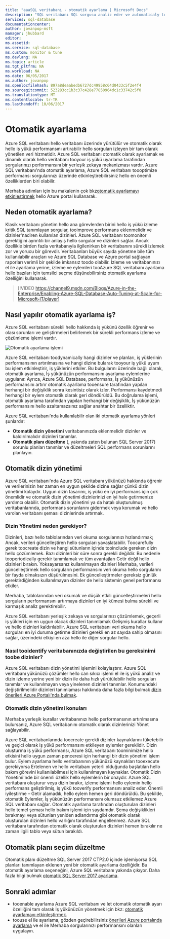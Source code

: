 ```yaml
---
title: "aaaSQL veritabanı - otomatik ayarlama | Microsoft Docs"
description: "SQL veritabanı SQL sorgusu analiz eder ve automaticaly toouser iş yüküne uyum sağlar."
services: sql-database
documentationcenter: 
author: jovanpop-msft
manager: jhubbard
editor: 
ms.assetid: 
ms.service: sql-database
ms.custom: monitor & tune
ms.devlang: NA
ms.topic: article
ms.tgt_pltfrm: NA
ms.workload: NA
ms.date: 06/05/2017
ms.author: jovanpop
ms.openlocfilehash: 897a8deaabedb6727dc49958c64d0433c5f2e4f4
ms.sourcegitcommit: 523283cc1b3c37c428e77850964dc1c33742c5f0
ms.translationtype: MT
ms.contentlocale: tr-TR
ms.lasthandoff: 10/06/2017
---
```

# <a name="automatic-tuning"></a>Otomatik ayarlama

Azure SQL veritabanı hello veritabanı üzerinde yürütülür ve otomatik olarak hello iş yükü performansını artırabilir hello sorguları izleyen bir tam olarak yönetilen veri hizmetidir. Azure SQL veritabanı otomatik olarak ayarlamak ve dinamik olarak hello veritabanı tooyour iş yükü uyarlama tarafından sorgularınızı performansını bir yerleşik zekaya mekanizması vardır. Azure SQL veritabanı'nda otomatik ayarlama, Azure SQL veritabanı toooptimize performansı sorgularınızı üzerinde etkinleştirebilirsiniz hello en önemli özelliklerden biri olabilir.

Merhaba adımları için bu makalenin çok bkz[otomatik ayarlamayı etkinleştirmek](sql-database-automatic-tuning-enable.md) hello Azure portal kullanarak.

## <a name="why-automatic-tuning"></a>Neden otomatik ayarlama?

Klasik veritabanı yönetim hello ana görevlerden birini hello iş yükü izleme kritik SQL tanımlayan sorgular, tooimprove performans eklenmelidir ve dizinler'nadiren kullanılan dizinleri. Azure SQL veritabanı toomonitor gerektiğini ayrıntılı bir anlayış hello sorgular ve dizinleri sağlar. Ancak özellikle birden fazla veritabanıyla ilgilenirken bir veritabanını sürekli izlemek zor ve yorucu bir görevdir. Veritabanları büyük sayıda yönetme bile tüm kullanılabilir araçları ve Azure SQL Database ve Azure portal sağlayan raporları verimli bir şekilde imkansız toodo olabilir. İzleme ve veritabanınızı el ile ayarlama yerine, izleme ve eylemleri tooAzure SQL veritabanı ayarlama hello bazıları için temsilci seçme düşünebilirsiniz otomatik ayarlama özelliğini kullanarak. 


> [!VIDEO https://channel9.msdn.com/Blogs/Azure-in-the-Enterprise/Enabling-Azure-SQL-Database-Auto-Tuning-at-Scale-for-Microsoft-IT/player]
>

## <a name="how-does-automatic-tuning-work"></a>Nasıl yapılır otomatik ayarlama iş?

Azure SQL veritabanı sürekli hello hakkında iş yükünü özellik öğrenir ve olası sorunları ve geliştirmeleri belirlemek bir sürekli performans izleme ve çözümleme işlemi vardır.

![Otomatik ayarlama işlemi](./media/sql-database-automatic-tuning/tuning-process.png)

Azure SQL veritabanı toodynamically hangi dizinler ve planları, iş yüklerinin performansının artırılmasına ve hangi dizine bularak tooyour iş yükü uyum bu işlem etkinleştirir, iş yüklerini etkiler. Bu bulgularını üzerinde bağlı olarak, otomatik ayarlama, İş yükünüzün performansını ayarlama eylemlerine uygulanır. Ayrıca, Azure SQL Database, performans, İş yükünüzün performansını artırır otomatik ayarlama tooensure tarafından yapılan herhangi bir değişiklik sonra kesintisiz olarak izler. Performansı kaydetmedi herhangi bir eylem otomatik olarak geri döndürüldü. Bu doğrulama işlemi, otomatik ayarlama tarafından yapılan herhangi bir değişiklik, İş yükünüzün performansını hello azaltamazsınız sağlar anahtar bir özelliktir.

Azure SQL veritabanı'nda kullanılabilir olan iki otomatik ayarlama yönleri şunlardır:

 -  **Otomatik dizin yönetimi** veritabanınızda eklenmelidir dizinler ve kaldırılmalıdır dizinleri tanımlar.
 -  **Otomatik planı düzeltme** (, yakında zaten bulunan SQL Server 2017) sorunlu planları tanımlar ve düzeltmeleri SQL performans sorunlarını planlayın.

## <a name="automatic-index-management"></a>Otomatik dizin yönetimi

Azure SQL veritabanı'nda Azure SQL veritabanı yükünüzü hakkında öğrenir ve verilerinizin her zaman en uygun şekilde dizine sağlar çünkü dizin yönetimi kolaydır. Uygun dizin tasarımı, iş yükü en iyi performans için çok önemlidir ve otomatik dizin yönetimi dizinlerinizi en iyi hale getirmenize yardımcı olabilir. Otomatik dizin yönetimi ya da hatalı oluşturulmuş veritabanlarında, performans sorunlarını gidermek veya korumak ve hello varolan veritabanı şeması dizinlerinde artırmak. 

### <a name="why-do-you-need-index-management"></a>Dizin Yönetimi neden gerekiyor?

Dizinleri, bazı hello tablolarından veri okuma sorgularınızı hızlandırmak; Ancak, verileri güncelleştiren hello sorguları yavaşlatabilir. Toocarefully gerek toocreate dizin ve hangi sütunların içinde tooinclude gereken dizin hello çözümlemek. Bazı dizinleri bir süre sonra gerekli değildir. Bu nedenle tooperiodically gerekir tanımlamak ve tüm avantajları Getir değil hello dizinleri bırakın. Yoksayarsanız kullanılmayan dizinleri Merhaba, verileri güncelleştirmek hello sorguların performansını veri okuma hello sorgularını bir fayda olmaksızın düşürülmesini. Ek güncelleştirmeler gereksiz günlük gerektirdiğinden kullanılmayan dizinler de hello sistemin genel performansı etkiler.

Merhaba, tablolarından veri okumak ve düşük etkili güncelleştirmeleri hello sorguların performansını artırmaya dizinleri en iyi kümesi bulma sürekli ve karmaşık analiz gerektirebilir.

Azure SQL veritabanı yerleşik zekaya ve sorgularınızı çözümlemek, geçerli iş yükleri için en uygun olacak dizinleri tanımlamak Gelişmiş kurallar kullanır ve hello dizinleri kaldırılabilir. Azure SQL veritabanı veri okuma hello sorguları en iyi duruma getirme dizinleri gerekli en az sayıda sahip olmasını sağlar, üzerindeki etkiyi en aza hello ile diğer sorgular hello.

### <a name="how-tooidentify-indexes-that-need-toobe-changed-in-your-database"></a>Nasıl tooidentify veritabanınızda değiştirilen bu gereksinimi toobe dizinler?

Azure SQL veritabanı dizin yönetimi işlemini kolaylaştırır. Azure SQL veritabanı yükünüzü çözümler hello can sıkıcı işlemi el ile iş yükü analiz ve dizin izleme yerine yeni bir dizin ile daha hızlı yürütülebilir hello sorguları tanımlar ve kullanılmayan veya yinelenen dizinleri tanımlar. Konumundaki değiştirilmelidir dizinleri tanımlaması hakkında daha fazla bilgi bulmak [dizin önerileri Azure Portalı'nda bulmak](sql-database-advisor-portal.md).

### <a name="automatic-index-management-considerations"></a>Otomatik dizin yönetimi konuları

Merhaba yerleşik kurallar veritabanınızı hello performansının artırılmasına bulursanız, Azure SQL veritabanını otomatik olarak dizinlerinizi Yönet sağlayabilir.

Azure SQL veritabanlarında toocreate gerekli dizinler kaynaklarını tüketebilir ve geçici olarak iş yükü performansını etkileyen eylemler gereklidir. Dizin oluşturma iş yükü performansı, Azure SQL veritabanı toominimize hello etkisini hello uygun zaman penceresi için herhangi bir dizin yönetimi işlem bulur. Eylem ayarlama hello veritabanının yükünüzü kaynakları tooexecute gerekiyorsa Ertelenen ve hello veritabanı yeterli olduğunda başlatılan hello bakım görevini kullanılabilmesi için kullanılmayan kaynaklar. Otomatik Dizin Yönetimi'nde bir önemli özellik hello eylemlerin bir onaydır. Azure SQL veritabanı oluşturur veya dizin bırakır, izleme işlemi hello eylemin hello performans geliştirilmiş, iş yükü tooverify performansını analiz eder. Önemli iyileştirme – Getir alamadık, hello eylem hemen geri döndürüldü. Bu şekilde, otomatik Eylemler, İş yükünüzün performansını olumsuz etkilemez Azure SQL veritabanı sağlar. Otomatik ayarlama tarafından oluşturulan dizinleri hello temel şeması hello bakım işlemi için saydamdır. Şema değişiklikleri bırakmayı veya sütunları yeniden adlandırma gibi otomatik olarak oluşturulan dizinleri hello varlığını tarafından engellenmez. Azure SQL veritabanı tarafından otomatik olarak oluşturulan dizinleri hemen bırakılır ne zaman ilgili tablo veya sütun bırakıldı.

## <a name="automatic-plan-choice-correction"></a>Otomatik planı seçim düzeltme

Otomatik planı düzeltme SQL Server 2017 CTP2.0 içinde işlemiyorsa SQL planları tanımlayan eklenen yeni bir otomatik ayarlama özelliğidir. Bu otomatik ayarlama seçeneğini, Azure SQL veritabanı yakında çıkıyor. Daha fazla bilgi bulmak [otomatik SQL Server 2017 ayarlama](https://docs.microsoft.com/sql/relational-databases/automatic-tuning/automatic-tuning).

## <a name="next-steps"></a>Sonraki adımlar

- tooenable ayarlama Azure SQL veritabanı ve let otomatik otomatik ayarı özelliğini tam olarak İş yükünüzün yönetmek için bkz: [otomatik ayarlamayı etkinleştirmek](sql-database-automatic-tuning-enable.md).
- toouse el ile ayarlama, gözden geçirebilirsiniz [önerileri Azure portalında ayarlama](sql-database-advisor-portal.md) ve el ile Merhaba sorgularınızı performansını olanları uygulayın.
